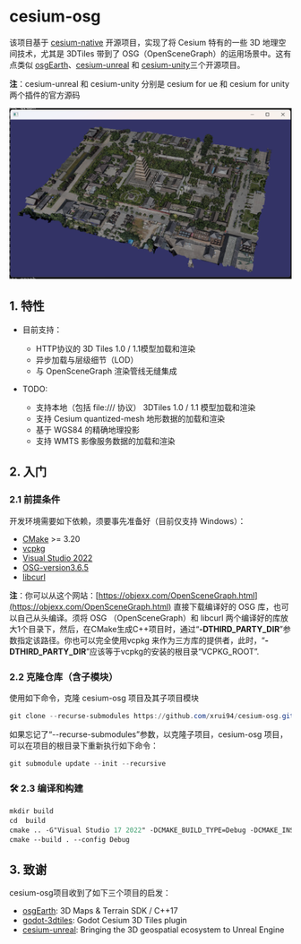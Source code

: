 # cesium-osg

该项目基于 [cesium-native](https://github.com/CesiumGS/cesium-native) 开源项目，实现了将 Cesium 特有的一些 3D 地理空间技术，尤其是 3DTiles 带到了 OSG（OpenSceneGraph）的运用场景中。这有点类似 [osgEarth](https://github.com/gwaldron/osgearth)、[cesium-unreal](https://github.com/CesiumGS/cesium-unreal) 和 [cesium-unity](https://github.com/CesiumGS/cesium-unreal)三个开源项目。

**注**：cesium-unreal 和 cesium-unity 分别是 cesium for ue 和 cesium for unity两个插件的官方源码

![test_01.png](./screenshot/test_01.png)

## 1. 特性

- 目前支持：
  - HTTP协议的 3D Tiles 1.0 / 1.1模型加载和渲染
  - 异步加载与层级细节（LOD）
  - 与 OpenSceneGraph 渲染管线无缝集成

- TODO:
  - 支持本地（包括 file:/// 协议） 3DTiles 1.0 / 1.1 模型加载和渲染
  - 支持 Cesium quantized-mesh 地形数据的加载和渲染
  - 基于 WGS84 的精确地理投影
  - 支持 WMTS 影像服务数据的加载和渲染

## 2. 入门

### 2.1 前提条件

开发环境需要如下依赖，须要事先准备好（目前仅支持 Windows）：

- [CMake](https://cmake.org/) >= 3.20
- [vcpkg](https://learn.microsoft.com/zh-cn/vcpkg/get_started/get-started)
- [Visual Studio 2022](https://visualstudio.microsoft.com/)
- [OSG-version3.6.5](www.openscenegraph.org)
- [libcurl](https://curl.se/libcurl/)

**注**：你可以从这个网站：[https://objexx.com/OpenSceneGraph.html](https://objexx.com/OpenSceneGraph.html) 直接下载编译好的 OSG 库，也可以自己从头编译。须将 OSG （OpenSceneGraph）和 libcurl 两个编译好的库放大1个目录下，然后，在CMake生成C++项目时，通过“**-DTHIRD_PARTY_DIR**”参数指定该路径。你也可以完全使用vcpkg 来作为三方库的提供者，此时，“**-DTHIRD_PARTY_DIR**”应该等于vcpkg的安装的根目录“VCPKG_ROOT”.

### 2.2 克隆仓库（含子模块）

使用如下命令，克隆 cesium-osg 项目及其子项目模块

```powershell
git clone --recurse-submodules https://github.com/xrui94/cesium-osg.git
```

如果忘记了“--recurse-submodules”参数，以克隆子项目，cesium-osg 项目，可以在项目的根目录下重新执行如下命令：

```powershell
git submodule update --init --recursive
```

### 🛠 2.3 编译和构建

```ps
mkdir build
cd  build
cmake .. -G"Visual Studio 17 2022" -DCMAKE_BUILD_TYPE=Debug -DCMAKE_INSTALL_PREFIX="./build/install" -DTHIRD_PARTY_DIR=C:/env/libc++
cmake --build . --config Debug
```

## 3. 致谢

cesium-osg项目收到了如下三个项目的启发：
- [osgEarth](https://github.com/gwaldron/osgearth): 3D Maps & Terrain SDK / C++17
- [godot-3dtiles](https://github.com/wxzen/godot-3dtiles): Godot Cesium 3D Tiles plugin
- [cesium-unreal](https://github.com/CesiumGS/cesium-unreal): Bringing the 3D geospatial ecosystem to Unreal Engine